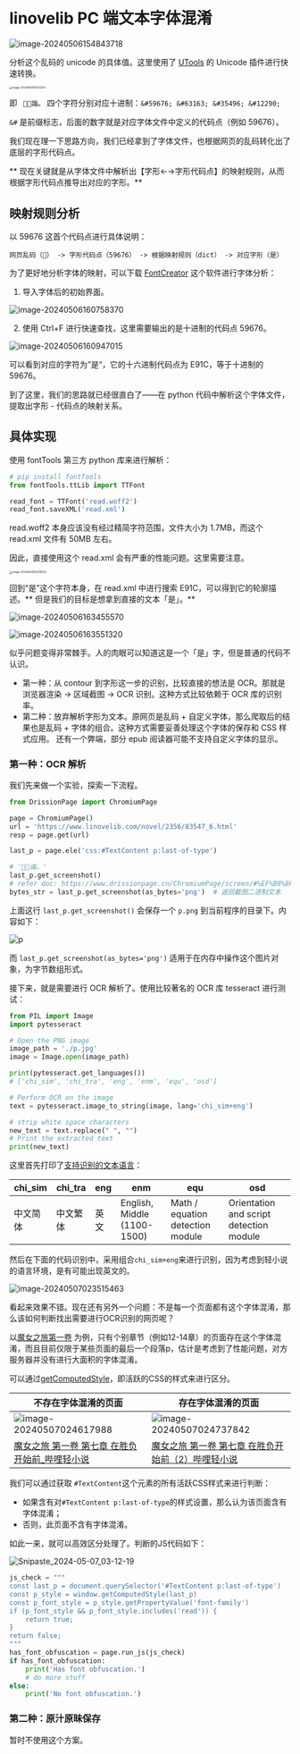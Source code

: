 # linovelib PC 端文本字体混淆

![image-20240506154843718](assets/image-20240506154843718.png)

分析这个乱码的 unicode 的具体值。这里使用了 [UTools](https://www.u.tools/) 的 Unicode 插件进行快速转换。

<img src="assets/image-20240506155112931.png" alt="image-20240506155112931" style="zoom:33%;" />

即 ` 誨。` 四个字符分别对应十进制：`&#59676; &#63163; &#35496; &#12290;`

`&#` 是前缀标志，后面的数字就是对应字体文件中定义的代码点（例如 59676）。

我们现在理一下思路方向，我们已经拿到了字体文件，也根据网页的乱码转化出了底层的字形代码点。

** 现在关键就是从字体文件中解析出【字形←→字形代码点】的映射规则，从而根据字形代码点推导出对应的字形。**

## 映射规则分析

以 59676 这首个代码点进行具体说明：

```
网页乱码（） -> 字形代码点（59676） -> 根据映射规则（dict） -> 对应字形（是）
```

为了更好地分析字体的映射，可以下载 [FontCreator](https://www.high-logic.com/font-editor/fontcreator) 这个软件进行字体分析：

1. 导入字体后的初始界面。

![image-20240506160758370](assets/image-20240506160758370.png)

2. 使用 Ctrl+F 进行快速查找，这里需要输出的是十进制的代码点 59676。

![image-20240506160947015](assets/image-20240506160947015.png)

可以看到对应的字符为”是“，它的十六进制代码点为 E91C，等于十进制的 59676。

到了这里，我们的思路就已经很直白了——在 python 代码中解析这个字体文件，提取出字形 - 代码点的映射关系。

## 具体实现

使用 fontTools 第三方 python 库来进行解析：

```python
# pip install fontTools
from fontTools.ttLib import TTFont

read_font = TTFont('read.woff2')
read_font.saveXML('read.xml')
```

read.woff2 本身应该没有经过精简字符范围，文件大小为 1.7MB，而这个 read.xml 文件有 50MB 左右。

因此，直接使用这个 read.xml 会有严重的性能问题。这里需要注意。

<img src="assets/image-20240506162918135.png" alt="image-20240506162918135" style="zoom:33%;" />

回到“是”这个字符本身，在 read.xml 中进行搜索 E91C，可以得到它的轮廓描述。** 但是我们的目标是想拿到直接的文本「是」。**

![image-20240506163455570](assets/image-20240506163455570.png)

![image-20240506163551320](assets/image-20240506163551320.png)

似乎问题变得非常棘手。人的肉眼可以知道这是一个「是」字，但是普通的代码不认识。

- 第一种：从 contour 到字形这一步的识别，比较直接的想法是 OCR。那就是浏览器渲染 -> 区域截图 -> OCR 识别。这种方式比较依赖于
  OCR 库的识别率。
- 第二种：放弃解析字形为文本。原网页是乱码 + 自定义字体，那么爬取后的结果也是乱码 + 字体的组合。这种方式需要妥善处理这个字体的保存和
  CSS 样式应用。
  还有一个弊端，部分 epub 阅读器可能不支持自定义字体的显示。

### 第一种：OCR 解析

我们先来做一个实验，探索一下流程。

```python
from DrissionPage import ChromiumPage

page = ChromiumPage()
url = 'https://www.linovelib.com/novel/2356/83547_6.html'
resp = page.get(url)

last_p = page.ele('css:#TextContent p:last-of-type')

# '诲。'
last_p.get_screenshot()
# refer doc: https://www.drissionpage.cn/ChromiumPage/screen/#%EF%B8%8F%EF%B8%8F-%EF%B8%8F%EF%B8%8F-%E5%85%83%E7%B4%A0%E6%88%AA%E5%9B%BE
bytes_str = last_p.get_screenshot(as_bytes='png')  # 返回截图二进制文本
```

上面这行 `last_p.get_screenshot()` 会保存一个 `p.png` 到当前程序的目录下。内容如下：

![p](assets/p.jpg)

而 `last_p.get_screenshot(as_bytes='png')` 适用于在内存中操作这个图片对象，为字节数组形式。

接下来，就是需要进行 OCR 解析了。使用比较著名的 OCR 库 tesseract 进行测试：

```python
from PIL import Image
import pytesseract

# Open the PNG image
image_path = './p.jpg'
image = Image.open(image_path)

print(pytesseract.get_languages())
# ['chi_sim', 'chi_tra', 'eng', 'enm', 'equ', 'osd']

# Perform OCR on the image
text = pytesseract.image_to_string(image, lang='chi_sim+eng')

# strip white space characters
new_text = text.replace(" ", "")
# Print the extracted text
print(new_text)
```

这里首先打印了[支持识别的文本语言](https://tesseract-ocr.github.io/tessdoc/Data-Files-in-different-versions.html)：

| chi_sim | chi_tra | eng | enm                         | equ                              | osd                                     |
|---------|---------|-----|-----------------------------|----------------------------------|-----------------------------------------|
| 中文简体    | 中文繁体    | 英文  | English, Middle (1100-1500) | Math / equation detection module | Orientation and script detection module |

然后在下面的代码识别中，采用组合`chi_sim+eng`来进行识别，因为考虑到轻小说的语言环境，是有可能出现英文的。

![image-20240507023515463](assets/image-20240507023515463.png)

看起来效果不错。现在还有另外一个问题：不是每一个页面都有这个字体混淆，那么该如何判断找出需要进行OCR识别的网页呢？

以[魔女之旅第一卷](https://www.linovelib.com/novel/2356/catalog)
为例，只有个别章节（例如12-14章）的页面存在这个字体混淆，而且目前仅限于某些页面的最后一个段落p，估计是考虑到了性能问题，对方服务器并没有进行大面积的字体混淆。

可以通过[getComputedStyle](https://developer.mozilla.org/en-US/docs/Web/API/Window/getComputedStyle)，即活跃的CSS的样式来进行区分。

| 不存在字体混淆的页面                                                                    | 存在字体混淆的页面                                                                         |
|-------------------------------------------------------------------------------|-----------------------------------------------------------------------------------|
| ![image-20240507024617988](assets/image-20240507024617988.png)                | ![image-20240507024737842](assets/image-20240507024737842.png)                    |
| [魔女之旅 第一卷 第七章 在胜负开始前_哔哩轻小说 ](https://www.linovelib.com/novel/2356/83540.html) | [魔女之旅 第一卷 第七章 在胜负开始前（2）哔哩轻小说 ](https://www.linovelib.com/novel/2356/83540_2.html) |

我们可以通过获取 `#TextContent`这个元素的所有活跃CSS样式来进行判断：

- 如果含有对`#TextContent p:last-of-type`的样式设置，那么认为该页面含有字体混淆；
- 否则，此页面不含有字体混淆。

如此一来，就可以高效区分处理了。判断的JS代码如下：

![Snipaste_2024-05-07_03-12-19](assets/Snipaste_2024-05-07_03-12-19.png)

```python
js_check = """
const last_p = document.querySelector('#TextContent p:last-of-type')
const p_style = window.getComputedStyle(last_p)
const p_font_style = p_style.getPropertyValue('font-family')
if (p_font_style && p_font_style.includes('read')) {
    return true;
}
return false;
"""
has_font_obfuscation = page.run_js(js_check)
if has_font_obfuscation:
    print('Has font obfuscation.')
    # do more stuff
else:
    print('No font obfuscation.')
```

### 第二种：原汁原昧保存

暂时不使用这个方案。
